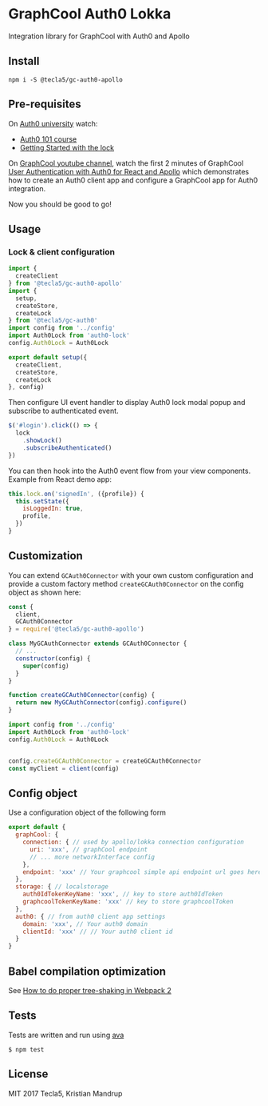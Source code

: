 # GraphCool Auth0 Lokka

Integration library for GraphCool with Auth0 and Apollo

## Install

`npm i -S @tecla5/gc-auth0-apollo`

## Pre-requisites

On [Auth0 university](https://auth0.com/university/) watch:

- [Auth0 101 course](https://auth0.com/university/2/auth0-101)
- [Getting Started with the lock](https://auth0.com/university/3/getting-started-with-the-lock)

On [GraphCool youtube channel](https://www.youtube.com/channel/UCptAHlN1gdwD89tFM3ENb6w), watch the first 2 minutes of GraphCool  [User Authentication with Auth0 for React and Apollo](https://www.youtube.com/watch?v=5uxq8Om-AZQ) which demonstrates how to create an Auth0 client app and configure a GraphCool app for Auth0 integration.

Now you should be good to go!

## Usage

### Lock & client configuration

```js
import {
  createClient
} from '@tecla5/gc-auth0-apollo'
import {
  setup,
  createStore,
  createLock
} from '@tecla5/gc-auth0'
import config from '../config'
import Auth0Lock from 'auth0-lock'
config.Auth0Lock = Auth0Lock

export default setup({
  createClient,
  createStore,
  createLock
}, config)
```

Then configure UI event handler to display Auth0 lock modal popup and subscribe to authenticated event.

```js
$('#login').click(() => {
  lock
    .showLock()
    .subscribeAuthenticated()
})
```

You can then hook into the Auth0 event flow from your view components.
Example from React demo app:

```js
this.lock.on('signedIn', ({profile}) {
  this.setState({
    isLoggedIn: true,
    profile,
  })
}
```

## Customization

You can extend `GCAuth0Connector` with your own custom configuration and provide a custom factory method `createGCAuth0Connector` on the config object as shown here:

```js
const {
  client,
  GCAuth0Connector
} = require('@tecla5/gc-auth0-apollo')

class MyGCAuthConnector extends GCAuth0Connector {
  // ...
  constructor(config) {
    super(config)
  }
}

function createGCAuth0Connector(config) {
  return new MyGCAuthConnector(config).configure()
}

import config from '../config'
import Auth0Lock from 'auth0-lock'
config.Auth0Lock = Auth0Lock


config.createGCAuth0Connector = createGCAuth0Connector
const myClient = client(config)
```

## Config object

Use a configuration object of the following form

```js
export default {
  graphCool: {
    connection: { // used by apollo/lokka connection configuration
      uri: 'xxx', // graphCool endpoint
      // ... more networkInterface config
    },
    endpoint: 'xxx' // Your graphcool simple api endpoint url goes here
  },
  storage: { // localstorage
    auth0IdTokenKeyName: 'xxx', // key to store auth0IdToken
    graphcoolTokenKeyName: 'xxx' // key to store graphcoolToken
  },
  auth0: { // from auth0 client app settings
    domain: 'xxx', // Your auth0 domain
    clientId: 'xxx' // // Your auth0 client id
  }
}
```

## Babel compilation optimization

See [How to do proper tree-shaking in Webpack 2](https://blog.craftlab.hu/how-to-do-proper-tree-shaking-in-webpack-2-e27852af8b21)

## Tests

Tests are written and run using [ava](https://github.com/avajs/ava)

`$ npm test`

## License

MIT 2017 Tecla5, Kristian Mandrup
